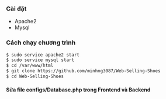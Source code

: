### Cài đặt
 - Apache2
 - Mysql
### Cách chạy chương trình 
```sh
$ sudo service apache2 start
$ sudo service mysql start
$ cd /var/www/html
$ git clone https://github.com/minhng3087/Web-Selling-Shoes
$ cd Web-Selling-Shoes
```
#### Sửa file configs/Database.php trong Frontend và Backend 
 
